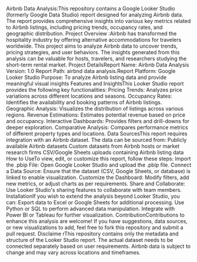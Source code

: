 Airbnb Data Analysis:This repository contains a Google Looker Studio (formerly Google Data Studio) report designed for analyzing Airbnb data. The report provides comprehensive insights into various key metrics related to Airbnb listings, including pricing trends, occupancy rates, and geographic distribution.
Project Overview :Airbnb has transformed the hospitality industry by offering alternative accommodations for travelers worldwide. This project aims to analyze Airbnb data to uncover trends, pricing strategies, and user behaviors. The insights generated from this analysis can be valuable for hosts, travelers, and researchers studying the short-term rental market.
Project DetailsReport Name: Airbnb Data Analysis
Version: 1.0
Report Path: airbnd data analysis.Report
Platform: Google Looker Studio
Purpose: To analyze Airbnb listing data and provide meaningful visual insights
Features and InsightsThis Looker Studio report provides the following key functionalities:
Pricing Trends: Analyzes price variations across different locations and seasons.
Occupancy Rates: Identifies the availability and booking patterns of Airbnb listings.
Geographic Analysis: Visualizes the distribution of listings across various regions.
Revenue Estimations: Estimates potential revenue based on price and occupancy.
Interactive Dashboards: Provides filters and drill-downs for deeper exploration.
Comparative Analysis: Compares performance metrics of different property types and locations.
Data SourcesThis report requires integration with an Airbnb dataset. The data can be sourced from:
Publicly available Airbnb datasets
Custom datasets from Airbnb hosts or market research firms
CSV/Google Sheets uploads containing Airbnb listing data
How to UseTo view, edit, or customize this report, follow these steps:
Import the .pbip File: Open Google Looker Studio and upload the .pbip file.
Connect a Data Source: Ensure that the dataset (CSV, Google Sheets, or database) is linked to enable visualization.
Customize the Dashboard: Modify filters, add new metrics, or adjust charts as per requirements.
Share and Collaborate: Use Looker Studio's sharing features to collaborate with team members.
InstallationIf you wish to extend the analysis beyond Looker Studio, you can:
Export data to Excel or Google Sheets for additional processing.
Use Python or SQL to perform advanced data manipulation.
Integrate with Power BI or Tableau for further visualization.
ContributionContributions to enhance this analysis are welcome! If you have suggestions, data sources, or new visualizations to add, feel free to fork this repository and submit a pull request.
Disclaime rThis repository contains only the metadata and structure of the Looker Studio report. The actual dataset needs to be connected separately based on user requirements. Airbnb data is subject to change and may vary across locations and timeframes.
